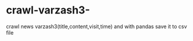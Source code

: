 # crawl-varzash3-
crawl news varzash3(title,content,visit,time) and with pandas save it to csv file
